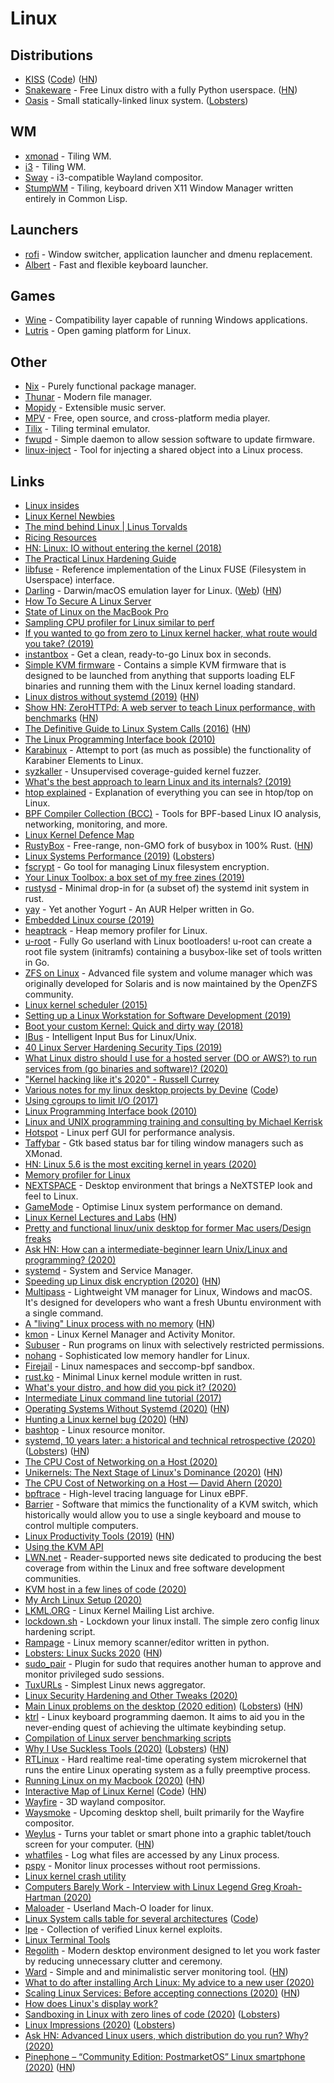 # Linux

## Distributions

* [KISS](https://k1ss.org/) \([Code](https://github.com/kisslinux/website)\) \([HN](https://news.ycombinator.com/item?id=23255642)\)
* [Snakeware](https://github.com/joshiemoore/snakeware) - Free Linux distro with a fully Python userspace. \([HN](https://news.ycombinator.com/item?id=23391380)\)
* [Oasis](https://github.com/oasislinux/oasis) - Small statically-linked linux system. \([Lobsters](https://lobste.rs/s/n6ehna/oasis_small_statically_linked_linux)\)

## WM

* [xmonad](http://xmonad.org/) - Tiling WM.
* [i3](https://github.com/i3/i3) - Tiling WM.
* [Sway](https://github.com/swaywm/sway) - i3-compatible Wayland compositor.
* [StumpWM](https://stumpwm.github.io/) - Tiling, keyboard driven X11 Window Manager written entirely in Common Lisp.

## Launchers

* [rofi](https://github.com/DaveDavenport/rofi) - Window switcher, application launcher and dmenu replacement.
* [Albert](https://github.com/albertlauncher/albert) - Fast and flexible keyboard launcher.

## Games

* [Wine](https://www.winehq.org/) - Compatibility layer capable of running Windows applications.
* [Lutris](https://lutris.net/) - Open gaming platform for Linux.

## Other

* [Nix](../../package-managers/nix/) - Purely functional package manager.
* [Thunar](https://wiki.archlinux.org/index.php/thunar) - Modern file manager.
* [Mopidy](https://www.mopidy.com/) - Extensible music server.
* [MPV](https://mpv.io/) - Free, open source, and cross-platform media player.
* [Tilix](https://github.com/gnunn1/tilix) - Tiling terminal emulator.
* [fwupd](https://github.com/hughsie/fwupd) - Simple daemon to allow session software to update firmware.
* [linux-inject](https://github.com/gaffe23/linux-inject) - Tool for injecting a shared object into a Linux process.

## Links

* [Linux insides](https://0xax.gitbooks.io/linux-insides/content/index.html)
* [Linux Kernel Newbies](https://kernelnewbies.org/Documents)
* [The mind behind Linux \| Linus Torvalds](https://www.youtube.com/watch?v=o8NPllzkFhE)
* [Ricing Resources](https://rizonrice.github.io/resources)
* [HN: Linux: IO without entering the kernel \(2018\)](https://news.ycombinator.com/item?id=18692376)
* [The Practical Linux Hardening Guide](https://github.com/trimstray/the-practical-linux-hardening-guide)
* [libfuse](https://github.com/libfuse/libfuse) - Reference implementation of the Linux FUSE \(Filesystem in Userspace\) interface.
* [Darling](https://github.com/darlinghq/darling) - Darwin/macOS emulation layer for Linux. \([Web](http://darlinghq.org/)\) \([HN](https://news.ycombinator.com/item?id=22700365)\)
* [How To Secure A Linux Server](https://github.com/imthenachoman/How-To-Secure-A-Linux-Server)
* [State of Linux on the MacBook Pro](https://github.com/Dunedan/mbp-2016-linux)
* [Sampling CPU profiler for Linux similar to perf](https://github.com/nokia/not-perf)
* [If you wanted to go from zero to Linux kernel hacker, what route would you take? \(2019\)](https://lobste.rs/s/b5clu3/if_you_wanted_go_from_zero_linux_kernel)
* [instantbox](https://github.com/instantbox/instantbox) - Get a clean, ready-to-go Linux box in seconds.
* [Simple KVM firmware](https://github.com/intel/rust-hypervisor-firmware) - Contains a simple KVM firmware that is designed to be launched from anything that supports loading ELF binaries and running them with the Linux kernel loading standard.
* [Linux distros without systemd \(2019\)](https://ungleich.ch/en-us/cms/blog/2019/05/20/linux-distros-without-systemd/) \([HN](https://news.ycombinator.com/item?id=19960165)\)
* [Show HN: ZeroHTTPd: A web server to teach Linux performance, with benchmarks](https://unixism.net/2019/04/linux-applications-performance-introduction/) \([HN](https://news.ycombinator.com/item?id=20081488)\)
* [The Definitive Guide to Linux System Calls \(2016\)](https://blog.packagecloud.io/eng/2016/04/05/the-definitive-guide-to-linux-system-calls/) \([HN](https://news.ycombinator.com/item?id=23668186)\)
* [The Linux Programming Interface book \(2010\)](http://man7.org/tlpi/)
* [Karabinux](https://github.com/acheronfail/karabinux) - Attempt to port \(as much as possible\) the functionality of Karabiner Elements to Linux.
* [syzkaller](https://github.com/google/syzkaller) - Unsupervised coverage-guided kernel fuzzer.
* [What's the best approach to learn Linux and its internals? \(2019\)](https://lobste.rs/s/8qhpaa/what_s_best_approach_learn_linux_its)
* [htop explained](https://peteris.rocks/blog/htop/) - Explanation of everything you can see in htop/top on Linux.
* [BPF Compiler Collection \(BCC\)](https://github.com/iovisor/bcc) - Tools for BPF-based Linux IO analysis, networking, monitoring, and more.
* [Linux Kernel Defence Map](https://github.com/a13xp0p0v/linux-kernel-defence-map)
* [RustyBox](https://github.com/samuela/rustybox) - Free-range, non-GMO fork of busybox in 100% Rust. \([HN](https://news.ycombinator.com/item?id=21539815)\)
* [Linux Systems Performance \(2019\)](https://www.usenix.org/conference/lisa19/presentation/gregg-linux) \([Lobsters](https://lobste.rs/s/udnu1m/linux_systems_performance)\)
* [fscrypt](https://github.com/google/fscrypt) - Go tool for managing Linux filesystem encryption.
* [Your Linux Toolbox: a box set of my free zines \(2019\)](https://jvns.ca/blog/2019/10/21/print-collection-of-my-first-7-zines/)
* [rustysd](https://github.com/KillingSpark/rustysd) - Minimal drop-in for \(a subset of\) the systemd init system in rust.
* [yay](https://github.com/Jguer/yay) - Yet another Yogurt - An AUR Helper written in Go.
* [Embedded Linux course \(2019\)](https://www.youtube.com/playlist?list=PLMB3ddm5Yvh1H_e4IqXyFH25efrNYEDnP)
* [heaptrack](https://github.com/KDE/heaptrack) - Heap memory profiler for Linux.
* [u-root](https://github.com/u-root/u-root) - Fully Go userland with Linux bootloaders! u-root can create a root file system \(initramfs\) containing a busybox-like set of tools written in Go.
* [ZFS on Linux](https://github.com/zfsonlinux/zfs) - Advanced file system and volume manager which was originally developed for Solaris and is now maintained by the OpenZFS community.
* [Linux kernel scheduler \(2015\)](https://helix979.github.io/jkoo/post/os-scheduler/)
* [Setting up a Linux Workstation for Software Development \(2019\)](https://tkainrad.dev/posts/setting-up-linux-workstation/)
* [Boot your custom Kernel: Quick and dirty way \(2018\)](https://kernel.wtf/boot-your-kernel-with-qemu/)
* [IBus](https://github.com/ibus/ibus) - Intelligent Input Bus for Linux/Unix.
* [40 Linux Server Hardening Security Tips \(2019\)](https://www.cyberciti.biz/tips/linux-security.html)
* [What Linux distro should I use for a hosted server \(DO or AWS?\) to run services from \(go binaries and software\)? \(2020\)](https://merveilles.town/@nikivi/103484869139753375)
* ["Kernel hacking like it's 2020" - Russell Currey](https://www.youtube.com/watch?v=heib48KG-YQ)
* [Various notes for my linux desktop projects by Devine](https://wiki.xxiivv.com/site/computer.html) \([Code](https://github.com/neauoire/linux-notebook)\)
* [Using cgroups to limit I/O \(2017\)](https://andrestc.com/post/cgroups-io/)
* [Linux Programming Interface book \(2010\)](http://man7.org/tlpi/)
* [Linux and UNIX programming training and consulting by Michael Kerrisk](http://man7.org/training/index.html)
* [Hotspot](https://github.com/KDAB/hotspot) - Linux perf GUI for performance analysis.
* [Taffybar](https://github.com/taffybar/taffybar) - Gtk based status bar for tiling window managers such as XMonad.
* [HN: Linux 5.6 is the most exciting kernel in years \(2020\)](https://news.ycombinator.com/item?id=22284232)
* [Memory profiler for Linux](https://github.com/koute/memory-profiler)
* [NEXTSPACE](https://github.com/trunkmaster/nextspace) - Desktop environment that brings a NeXTSTEP look and feel to Linux.
* [GameMode](https://github.com/FeralInteractive/gamemode) - Optimise Linux system performance on demand.
* [Linux Kernel Lectures and Labs](https://linux-kernel-labs.github.io/refs/heads/master/index.html) \([HN](https://news.ycombinator.com/item?id=22564665)\)
* [Pretty and functional linux/unix desktop for former Mac users/Design freaks](https://github.com/milgra/tutorials/blob/master/pretty-and-functional-linux-destkop.md)
* [Ask HN: How can a intermediate-beginner learn Unix/Linux and programming? \(2020\)](https://news.ycombinator.com/item?id=22649291)
* [systemd](https://github.com/systemd/systemd) - System and Service Manager.
* [Speeding up Linux disk encryption \(2020\)](https://blog.cloudflare.com/speeding-up-linux-disk-encryption/) \([HN](https://news.ycombinator.com/item?id=22683750)\)
* [Multipass](https://github.com/canonical/multipass) - Lightweight VM manager for Linux, Windows and macOS. It's designed for developers who want a fresh Ubuntu environment with a single command.
* [A "living" Linux process with no memory](https://github.com/izabera/zeromaps) \([HN](https://news.ycombinator.com/item?id=22693805)\)
* [kmon](https://github.com/orhun/kmon) - Linux Kernel Manager and Activity Monitor.
* [Subuser](https://github.com/subuser-security/subuser) - Run programs on linux with selectively restricted permissions.
* [nohang](https://github.com/hakavlad/nohang) - Sophisticated low memory handler for Linux.
* [Firejail](https://github.com/netblue30/firejail) - Linux namespaces and seccomp-bpf sandbox.
* [rust.ko](https://github.com/tsgates/rust.ko) - Minimal Linux kernel module written in rust.
* [What's your distro, and how did you pick it? \(2020\)](https://lobste.rs/s/bu3ynt/what_s_your_distro_how_did_you_pick_it)
* [Intermediate Linux command line tutorial \(2017\)](https://www.jayconrod.com/posts/103/intermediate-linux-command-line-tutorial)
* [Operating Systems Without Systemd \(2020\)](https://annihilatormodule.com/2020-01-18/systemd-archives) \([HN](https://news.ycombinator.com/item?id=23047885)\)
* [Hunting a Linux kernel bug \(2020\)](https://blog.twitter.com/engineering/en_us/topics/open-source/2020/hunting-a-linux-kernel-bug.html) \([HN](https://news.ycombinator.com/item?id=23005467)\)
* [bashtop](https://github.com/aristocratos/bashtop) - Linux resource monitor.
* [systemd, 10 years later: a historical and technical retrospective \(2020\)](https://blog.darknedgy.net/technology/2020/05/02/0/index.html) \([Lobsters](https://lobste.rs/s/hm13g1/systemd_10_years_later_historical)\) \([HN](https://news.ycombinator.com/item?id=23062072)\)
* [The CPU Cost of Networking on a Host \(2020\)](https://people.kernel.org/dsahern/the-cpu-cost-of-networking-on-a-host)
* [Unikernels: The Next Stage of Linux's Dominance \(2020\)](https://dl.acm.org/doi/abs/10.1145/3317550.3321445) \([HN](https://news.ycombinator.com/item?id=23201174)\)
* [The CPU Cost of Networking on a Host — David Ahern \(2020\)](https://people.kernel.org/dsahern/the-cpu-cost-of-networking-on-a-host)
* [bpftrace](https://github.com/iovisor/bpftrace) - High-level tracing language for Linux eBPF.
* [Barrier](https://github.com/debauchee/barrier) - Software that mimics the functionality of a KVM switch, which historically would allow you to use a single keyboard and mouse to control multiple computers.
* [Linux Productivity Tools \(2019\)](https://www.usenix.org/sites/default/files/conference/protected-files/lisa19_maheshwari.pdf) \([HN](https://news.ycombinator.com/item?id=23229241)\)
* [Using the KVM API](https://lwn.net/Articles/658511/)
* [LWN.net](https://lwn.net/) - Reader-supported news site dedicated to producing the best coverage from within the Linux and free software development communities.
* [KVM host in a few lines of code \(2020\)](https://zserge.com/posts/kvm/)
* [My Arch Linux Setup \(2020\)](https://oneraynyday.github.io/dev/2020/04/26/My-Arch-Linux-Setup/)
* [LKML.ORG](https://lkml.org/) - Linux Kernel Mailing List archive.
* [lockdown.sh](https://github.com/x08d/lockdown.sh) - Lockdown your linux install. The simple zero config linux hardening script.
* [Rampage](https://github.com/Hexorg/Rampage) - Linux memory scanner/editor written in python.
* [Lobsters: Linux Sucks 2020](https://lobste.rs/s/jltpme/linux_sucks_2020) \([HN](https://news.ycombinator.com/item?id=23516322)\)
* [sudo\_pair](https://github.com/square/sudo_pair) - Plugin for sudo that requires another human to approve and monitor privileged sudo sessions.
* [TuxURLs](https://tuxurls.com/) - Simplest Linux news aggregator.
* [Linux Security Hardening and Other Tweaks \(2020\)](https://vez.mrsk.me/linux-hardening.html)
* [Main Linux problems on the desktop \(2020 edition\)](https://itvision.altervista.org/why.linux.is.not.ready.for.the.desktop.current.html) \([Lobsters](https://lobste.rs/s/hjigep/main_linux_problems_on_desktop_2020)\) \([HN](https://news.ycombinator.com/item?id=23368115)\)
* [ktrl](https://github.com/ItayGarin/ktrl) - Linux keyboard programming daemon. It aims to aid you in the never-ending quest of achieving the ultimate keybinding setup.
* [Compilation of Linux server benchmarking scripts](https://github.com/haydenjames/bench-scripts)
* [Why I Use Suckless Tools \(2020\)](https://christine.website/blog/why-i-use-suckless-tools-2020-06-05) \([Lobsters](https://lobste.rs/s/kpuj8p/why_i_use_suckless_tools)\) \([HN](https://news.ycombinator.com/item?id=23438510)\)
* [RTLinux](https://wiki.linuxfoundation.org/realtime/start) - Hard realtime real-time operating system microkernel that runs the entire Linux operating system as a fully preemptive process.
* [Running Linux on my Macbook \(2020\)](https://djhworld.github.io/post/2020/06/07/running-linux-on-my-macbook/) \([HN](https://news.ycombinator.com/item?id=23453586)\)
* [Interactive Map of Linux Kernel](https://makelinux.github.io/kernel/map/) \([Code](https://github.com/makelinux/linux_kernel_map/blob/master/srcxray.py)\) \([HN](https://news.ycombinator.com/item?id=23452721)\)
* [Wayfire](https://github.com/WayfireWM/wayfire) - 3D wayland compositor.
* [Waysmoke](https://github.com/myfreeweb/waysmoke) - Upcoming desktop shell, built primarily for the Wayfire compositor.
* [Weylus](https://github.com/H-M-H/Weylus) - Turns your tablet or smart phone into a graphic tablet/touch screen for your computer. \([HN](https://news.ycombinator.com/item?id=23443430)\)
* [whatfiles](https://github.com/spieglt/whatfiles) - Log what files are accessed by any Linux process.
* [pspy](https://github.com/DominicBreuker/pspy) - Monitor linux processes without root permissions.
* [Linux kernel crash utility](https://github.com/crash-utility/crash)
* [Computers Barely Work - Interview with Linux Legend Greg Kroah-Hartman \(2020\)](https://www.youtube.com/watch?v=t9MjGziRw-c)
* [Maloader](https://github.com/shinh/maloader) - Userland Mach-O loader for linux.
* [Linux System calls table for several architectures](https://fedora.juszkiewicz.com.pl/syscalls.html) \([Code](https://github.com/hrw/syscalls-table)\)
* [lpe](https://github.com/jollheef/lpe) - Collection of verified Linux kernel exploits.
* [Linux Terminal Tools](https://github.com/ketancmaheshwari/lisa19/blob/master/LPT_LISA.pdf)
* [Regolith](https://regolith-linux.org/) - Modern desktop environment designed to let you work faster by reducing unnecessary clutter and ceremony.
* [Ward](https://github.com/B-Software/Ward) - Simple and and minimalistic server monitoring tool. \([HN](https://news.ycombinator.com/item?id=23711678)\)
* [What to do after installing Arch Linux: My advice to a new user \(2020\)](https://toffelblog.xyz/tips/arch-postinstall/)
* [Scaling Linux Services: Before accepting connections \(2020\)](https://theojulienne.io/2020/07/03/scaling-linux-services-before-accepting-connections.html) \([HN](https://news.ycombinator.com/item?id=23729072)\)
* [How does Linux's display work?](https://unix.stackexchange.com/questions/596894/how-does-linuxs-display-work)
* [Sandboxing in Linux with zero lines of code \(2020\)](https://blog.cloudflare.com/sandboxing-in-linux-with-zero-lines-of-code/) \([Lobsters](https://lobste.rs/s/wqiw5n/sandboxing_linux_with_zero_lines_code)\)
* [Linux Impressions \(2020\)](https://jorin.me/linux-impressions/) \([Lobsters](https://lobste.rs/s/gepn5p/linux_impressions)\)
* [Ask HN: Advanced Linux users, which distribution do you run? Why? \(2020\)](https://news.ycombinator.com/item?id=23816007)
* [Pinephone – “Community Edition: PostmarketOS” Linux smartphone \(2020\)](https://store.pine64.org/product-category/pinephone/) \([HN](https://news.ycombinator.com/item?id=23849202)\)

